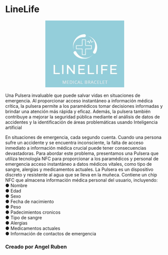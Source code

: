 # LineLife

<p align="center">
  <img src="public/images/Logo2.png" width="250" title="hover text">
</p>

Una Pulsera invaluable que puede salvar vidas en situaciones de
emergencia. Al proporcionar acceso instantáneo a información
médica crítica, la pulsera permite a los paramédicos tomar
decisiones informadas y brindar una atención más rápida y eficaz.
Además, la pulsera también contribuye a mejorar la seguridad
pública mediante el análisis de datos de accidentes y la
identificación de áreas problemáticas usando Inteligencia artificial

En situaciones de emergencia, cada segundo cuenta. Cuando una
persona sufre un accidente y se encuentra inconsciente, la falta de
acceso inmediato a información médica crucial puede tener
consecuencias devastadoras. Para abordar este problema,
presentamos una Pulsera que utiliza tecnología NFC para
proporcionar a los paramédicos y personal de emergencia acceso
instantáneo a datos médicos vitales, como tipo de sangre, alergias
y medicamentos actuales.
La Pulsera es un dispositivo discreto y resistente al agua que se
lleva en la muñeca. Contiene un chip NFC que almacena
información médica personal del usuario, incluyendo: <br>
● Nombre <br>
● Edad <br>
● Sexo <br>
● Fecha de nacimiento <br>
● Peso <br>
● Padecimientos cronicos <br>
● Tipo de sangre <br>
● Alergias <br>
● Medicamentos actuales <br>
● Información de contactos de emergencia <br>

### Creado por Angel Ruben 
